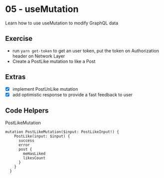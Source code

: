 # 05 - useMutation

Learn how to use useMutation to modify GraphQL data

## Exercise

- run `yarn get-token` to get an user token, put the token on Authorization header on Network Layer
- Create a PostLike mutation to like a Post

## Extras

- [x] implement PostUnLike mutation
- [x] add optimistic response to provide a fast feedback to user

## Code Helpers

PostLikeMutation
```
mutation PostLikeMutation($input: PostLikeInput!) {
    PostLike(input: $input) {
      success
      error
      post {
        meHasLiked
        likesCount
      }
    }
  }
```